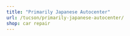 ```yaml
---
title: "Primarily Japanese Autocenter"
url: /tucson/primarily-japanese-autocenter/
shop: car repair
---
```

